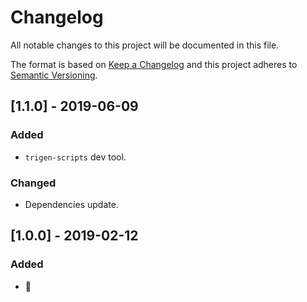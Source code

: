 # Changelog

All notable changes to this project will be documented in this file.

The format is based on [Keep a Changelog](http://keepachangelog.com/en/1.0.0/)
and this project adheres to [Semantic Versioning](http://semver.org/spec/v2.0.0.html).

<!--

DO NOT TOUCH. SAVE IT ON TOP.

## [semver] - date
### Added
- ...

### Changed
- ...

### Fixed
- ...

### Removed
- ...

-->

## [1.1.0] - 2019-06-09
### Added
- `trigen-scripts` dev tool.

### Changed
- Dependencies update.

## [1.0.0] - 2019-02-12
### Added
- 🦄
